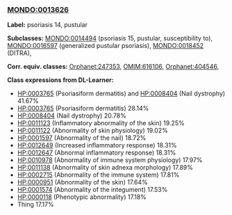 
### [MONDO:0013626](http://purl.obolibrary.org/obo/MONDO_0013626)
**Label:** psoriasis 14, pustular

**Subclasses:** [MONDO:0014494](http://purl.obolibrary.org/obo/MONDO_0014494) (psoriasis 15, pustular, susceptibility to), [MONDO:0016597](http://purl.obolibrary.org/obo/MONDO_0016597) (generalized pustular psoriasis), [MONDO:0018452](http://purl.obolibrary.org/obo/MONDO_0018452) (DITRA), 

**Corr. equiv. classes:** [Orphanet:247353](http://www.orpha.net/ORDO/Orphanet_247353), [OMIM:616106](http://purl.obolibrary.org/obo/OMIM_616106), [Orphanet:404546](http://www.orpha.net/ORDO/Orphanet_404546), 

**Class expressions from DL-Learner:**

- [HP:0003765](http://purl.obolibrary.org/obo/HP_0003765) (Psoriasiform dermatitis) and [HP:0008404](http://purl.obolibrary.org/obo/HP_0008404) (Nail dystrophy) 41.67%
- [HP:0003765](http://purl.obolibrary.org/obo/HP_0003765) (Psoriasiform dermatitis) 28.14%
- [HP:0008404](http://purl.obolibrary.org/obo/HP_0008404) (Nail dystrophy) 20.78%
- [HP:0011123](http://purl.obolibrary.org/obo/HP_0011123) (Inflammatory abnormality of the skin) 19.25%
- [HP:0011122](http://purl.obolibrary.org/obo/HP_0011122) (Abnormality of skin physiology) 19.02%
- [HP:0001597](http://purl.obolibrary.org/obo/HP_0001597) (Abnormality of the nail) 18.72%
- [HP:0012649](http://purl.obolibrary.org/obo/HP_0012649) (Increased inflammatory response) 18.31%
- [HP:0012647](http://purl.obolibrary.org/obo/HP_0012647) (Abnormal inflammatory response) 18.31%
- [HP:0010978](http://purl.obolibrary.org/obo/HP_0010978) (Abnormality of immune system physiology) 17.97%
- [HP:0011138](http://purl.obolibrary.org/obo/HP_0011138) (Abnormality of skin adnexa morphology) 17.89%
- [HP:0002715](http://purl.obolibrary.org/obo/HP_0002715) (Abnormality of the immune system) 17.81%
- [HP:0000951](http://purl.obolibrary.org/obo/HP_0000951) (Abnormality of the skin) 17.64%
- [HP:0001574](http://purl.obolibrary.org/obo/HP_0001574) (Abnormality of the integument) 17.53%
- [HP:0000118](http://purl.obolibrary.org/obo/HP_0000118) (Phenotypic abnormality) 17.18%
- Thing 17.17%


